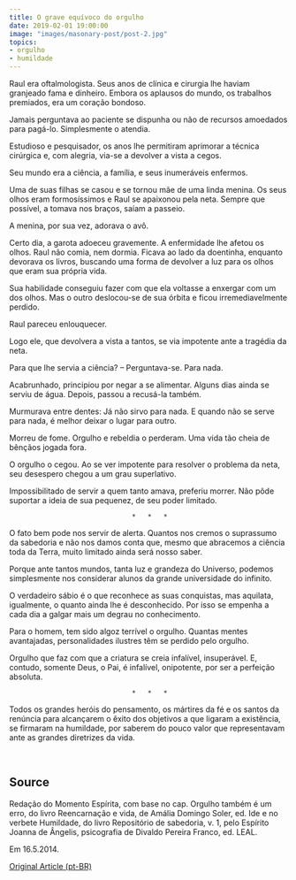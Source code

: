 ```yaml
---
title: O grave equívoco do orgulho
date: 2019-02-01 19:00:00
image: "images/masonary-post/post-2.jpg"
topics: 
- orgulho
- humildade
---
```


Raul era oftalmologista. Seus anos de clínica e cirurgia lhe haviam granjeado
fama e dinheiro. Embora os aplausos do mundo, os trabalhos premiados, era um
coração bondoso.

Jamais perguntava ao paciente se dispunha ou não de recursos amoedados para
pagá-lo. Simplesmente o atendia.

Estudioso e pesquisador, os anos lhe permitiram aprimorar a técnica cirúrgica
e, com alegria, via-se a devolver a vista a cegos.

Seu mundo era a ciência, a família, e seus inumeráveis enfermos.

Uma de suas filhas se casou e se tornou mãe de uma linda menina. Os seus olhos
eram formosíssimos e Raul se apaixonou pela neta. Sempre que possível, a tomava
nos braços, saíam a passeio.

A menina, por sua vez, adorava o avô.

Certo dia, a garota adoeceu gravemente. A enfermidade lhe afetou os olhos. Raul
não comia, nem dormia. Ficava ao lado da doentinha, enquanto devorava os
livros, buscando uma forma de devolver a luz para os olhos que eram sua própria
vida.

Sua habilidade conseguiu fazer com que ela voltasse a enxergar com um dos
olhos. Mas o outro deslocou-se de sua órbita e ficou irremediavelmente perdido.

Raul pareceu enlouquecer.

Logo ele, que devolvera a vista a tantos, se via impotente ante a tragédia da
neta.

Para que lhe servia a ciência? – Perguntava-se. Para nada.

Acabrunhado, principiou por negar a se alimentar. Alguns dias ainda se serviu
de água. Depois, passou a recusá-la também.

Murmurava entre dentes: Já não sirvo para nada. E quando não se serve para
nada, é melhor deixar o lugar para outro.

Morreu de fome. Orgulho e rebeldia o perderam. Uma vida tão cheia de bênçãos
jogada fora.

O orgulho o cegou. Ao se ver impotente para resolver o problema da neta, seu
desespero chegou a um grau superlativo.

Impossibilitado de servir a quem tanto amava, preferiu morrer. Não pôde
suportar a ideia de sua pequenez, de seu poder limitado.

                                   *   *   *

O fato bem pode nos servir de alerta. Quantos nos cremos o suprassumo da
sabedoria e não nos damos conta que, mesmo que abracemos a ciência toda da
Terra, muito limitado ainda será nosso saber.

Porque ante tantos mundos, tanta luz e grandeza do Universo, podemos
simplesmente nos considerar alunos da grande universidade do infinito.

O verdadeiro sábio é o que reconhece as suas conquistas, mas aquilata,
igualmente, o quanto ainda lhe é desconhecido. Por isso se empenha a cada dia a
galgar mais um degrau no conhecimento.

Para o homem, tem sido algoz terrível o orgulho. Quantas mentes avantajadas,
personalidades ilustres têm se perdido pelo orgulho.

Orgulho que faz com que a criatura se creia infalível, insuperável. E, contudo,
somente Deus, o Pai, é infalível, onipotente, por ser a perfeição absoluta.

                                   *   *   *

Todos os grandes heróis do pensamento, os mártires da fé e os santos da
renúncia para alcançarem o êxito dos objetivos a que ligaram a existência, se
firmaram na humildade, por saberem do pouco valor que representavam ante as
grandes diretrizes da vida.

 

## Source
Redação do Momento Espírita, com base no cap. Orgulho também é um erro, do livro
Reencarnação e vida, de Amália Domingo Soler, ed. Ide e no verbete Humildade, do
livro Repositório de sabedoria, v. 1, pelo Espírito Joanna de Ângelis,
psicografia de Divaldo Pereira Franco, ed. LEAL.  

Em 16.5.2014. 

[Original Article (pt-BR)](http://momento.com.br/pt/ler_texto.php?id=4144)
